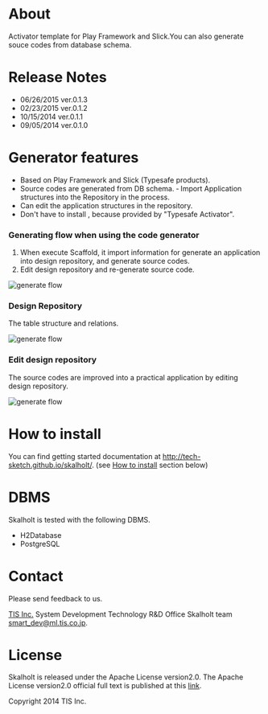# About

Activator template for Play Framework and Slick.You can also generate souce codes from database schema.

# Release Notes

- 06/26/2015 ver.0.1.3
- 02/23/2015 ver.0.1.2
- 10/15/2014 ver.0.1.1
- 09/05/2014 ver.0.1.0

# Generator features

* Based on Play Framework and Slick (Typesafe products).
* Source codes are generated from DB schema.
 ‐ Import Application structures into the Repository in the process.
* Can edit the application structures in the repository.
* Don't have to install , because provided by  "Typesafe Activator".

### Generating flow when using the code generator

1. When execute Scaffold, it import information for generate an application into design repository, and generate source codes.
2. Edit design repository and re-generate source code.

![generate flow](http://tech-sketch.github.io/skalholt/images/skalholt/generate-flow.png)

### Design Repository

The table structure and relations.

![generate flow](http://tech-sketch.github.io/skalholt/images/skalholt/design-repository.png)

### Edit design repository

The source codes are improved into a practical application by editing design repository.

![generate flow](http://tech-sketch.github.io/skalholt/images/skalholt/capture-screen-detail-customize.png)

# How to install

You can find getting started documentation at http://tech-sketch.github.io/skalholt/.
(see [How to install](http://tech-sketch.github.io/skalholt/#HowToInstall) section below)

# DBMS

Skalholt is tested with the following DBMS.
* H2Database
* PostgreSQL

# Contact

Please send feedback to us.

[TIS Inc.](http://www.tis.com/)
System Development Technology R&D Office
Skalholt team
<smart_dev@ml.tis.co.jp>.

# License

Skalholt is released under the Apache License version2.0.
The Apache License version2.0 official full text is published at this [link](http://www.apache.org/licenses/LICENSE-2.0.html).

Copyright 2014 TIS Inc.
